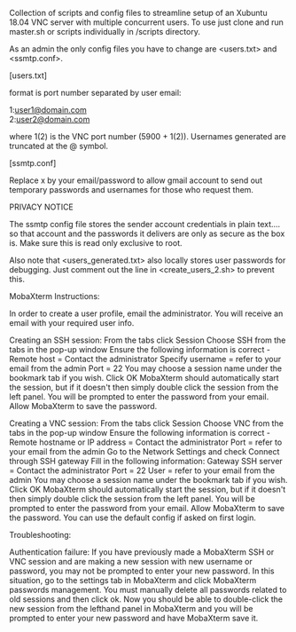Collection of scripts and config files to streamline setup of an Xubuntu 18.04 VNC server with multiple concurrent users.
To use just clone and run master.sh or scripts individually in /scripts directory.

As an admin the only config files you have to change are <users.txt> and <ssmtp.conf>.

[users.txt]

format is port number separated by user email:

1:user1@domain.com\
2:user2@domain.com

where 1(2) is the VNC port number (5900 + 1(2)). Usernames generated are truncated at the @ symbol.

[ssmtp.conf]

Replace x by your email/password to allow gmail account to send out temporary passwords and usernames for those who request them.

PRIVACY NOTICE

The ssmtp config file stores the sender account credentials in plain text.... so that account and the passwords it delivers are
only as secure as the box is. Make sure this is read only exclusive to root.

Also note that <users_generated.txt> also locally stores user passwords for debugging. Just comment out the line in <create_users_2.sh>
to prevent this.

MobaXterm Instructions:

In order to create a user profile, email the administrator. 
You will receive an email with your required user info.

Creating an SSH session:
From the tabs click Session
Choose SSH from the tabs in the pop-up window
Ensure the following information is correct - 
	Remote host = Contact the administrator
	Specify username = refer to your email from the admin
	Port = 22
You may choose a session name under the bookmark tab if you wish.
Click OK
MobaXterm should automatically start the session, but if 
it doesn't then simply double click the session from the 
left panel. You will be prompted to enter the password 
from your email. Allow MobaXterm to save the password.

Creating a VNC session:
From the tabs click Session
Choose VNC from the tabs in the pop-up window
Ensure the following information is correct - 
	Remote hostname or IP address = Contact the administrator
	Port = refer to your email from the admin
Go to the Network Settings and check Connect through SSH gateway
Fill in the following information:
	Gateway SSH server = Contact the administrator
	Port = 22
	User = refer to your email from the admin
You may choose a session name under the bookmark tab if you wish.
Click OK
MobaXterm should automatically start the session, but if 
it doesn't then simply double click the session from the 
left panel. You will be prompted to enter the password 
from your email. Allow MobaXterm to save the password.
You can use the default config if asked on first login.

Troubleshooting:

Authentication failure: If you have previously made a MobaXterm
SSH or VNC session and are making a new session with new username
or password, you may not be prompted to enter your new password.
In this situation, go to the settings tab in MobaXterm and click
MobaXterm passwords management. You must manually delete all 
passwords related to old sessions and then click ok. Now you 
should be able to double-click the new session from the lefthand
panel in MobaXterm and you will be prompted to enter your new 
password and have MobaXterm save it. 


